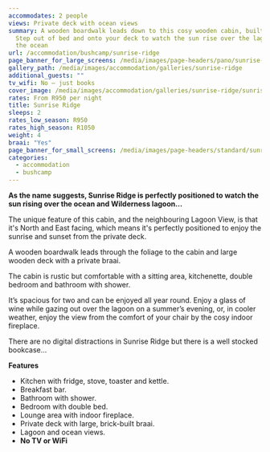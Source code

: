 ```yaml
---
accommodates: 2 people
views: Private deck with ocean views
summary: A wooden boardwalk leads down to this cosy wooden cabin, built for two.
  Step out of bed and onto your deck to watch the sun rise over the lagoon and
  the ocean
url: /accommodation/bushcamp/sunrise-ridge
page_banner_for_large_screens: /media/images/page-headers/pano/sunrise-ridge.jpg
gallery_path: /media/images/accommodation/galleries/sunrise-ridge
additional_guests: ""
tv_wifi: No – just books
cover_image: /media/images/accommodation/galleries/sunrise-ridge/sunrise-ridge-02.jpg
rates: From R950 per night
title: Sunrise Ridge
sleeps: 2
rates_low_season: R950
rates_high_season: R1050
weight: 4
braai: "Yes"
page_banner_for_small_screens: /media/images/page-headers/standard/sunrise-ridge.jpg
categories:
  - accommodation
  - bushcamp
---
```

**As the name suggests, Sunrise Ridge is perfectly positioned to watch the sun rising over the ocean and Wilderness lagoon…**

The unique feature of this cabin, and the neighbouring Lagoon View, is that it's North and East facing, which means it's perfectly positioned to enjoy the sunrise and sunset from the private deck.

A wooden boardwalk leads through the foliage to the cabin and large wooden deck with a private braai. 

The cabin is rustic but comfortable with a sitting area, kitchenette, double bedroom and bathroom with shower.  

It’s spacious for two and can be enjoyed all year round. Enjoy a glass of wine while gazing out over the lagoon on a summer’s evening, or, in cooler weather, enjoy the view from the comfort of your chair by the cosy indoor fireplace.

There are no digital distractions in Sunrise Ridge but there is a well stocked bookcase…

**Features**

* Kitchen with fridge, stove, toaster and kettle.
* Breakfast bar.
* Bathroom with shower.
* Bedroom with double bed.
* Lounge area with indoor fireplace.
* Private deck with large, brick-built braai.
* Lagoon and ocean views.
* **No TV or WiFi**